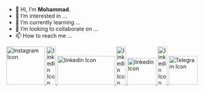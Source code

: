 - 👋 Hi, I’m <b>Mohammad</b>.
- 👀 I’m interested in ...
- 🌱 I’m currently learning ...
- 💞️ I’m looking to collaborate on ...
- 📫 How to reach me ...

<div>
<table>
  <tr>
    <a href="https://www.instagram.com/T3LNET/">
      <img src="https://logodix.com/logo/14585.jpg" alt="Instagram Icon" width="100" height="100">
    </a>
  </tr>
<img src="https://wallpapercave.com/wp/wp6903417.jpg" alt="linkedin Icon" width="25" height="100">
  <tr>
    <a href="https://www.linkedin.com/in/mohamad-amirhassani-06ab10269">
      <img src="https://logodix.com/logo/16303.png" alt="linkedin Icon" width="150" height="75">
    </a>
  </tr>
<img src="https://wallpapercave.com/wp/wp6903417.jpg" alt="linkedin Icon" width="25" height="100">
  <tr>
    <a href="mailto:m.amirhassani@yahoo.com">
      <img src="https://logodix.com/logo/14631.png" alt="linkedin Icon" width="75" height="70">
    </a>
  </tr>
<img src="https://wallpapercave.com/wp/wp6903417.jpg" alt="linkedin Icon" width="25" height="100">
  <tr>
    <a href="https://t.me/T3LNET/">
      <img src="https://logodix.com/logo/1255268.png" alt="Telegram Icon" width="75" height="75">
    </a>
  </tr>
</table>
</div>
<!---
T3LNET/T3LNET is a ✨ special ✨ repository because its `README.md` (this file) appears on your GitHub profile.
You can click the Preview link to take a look at your changes.
--->
